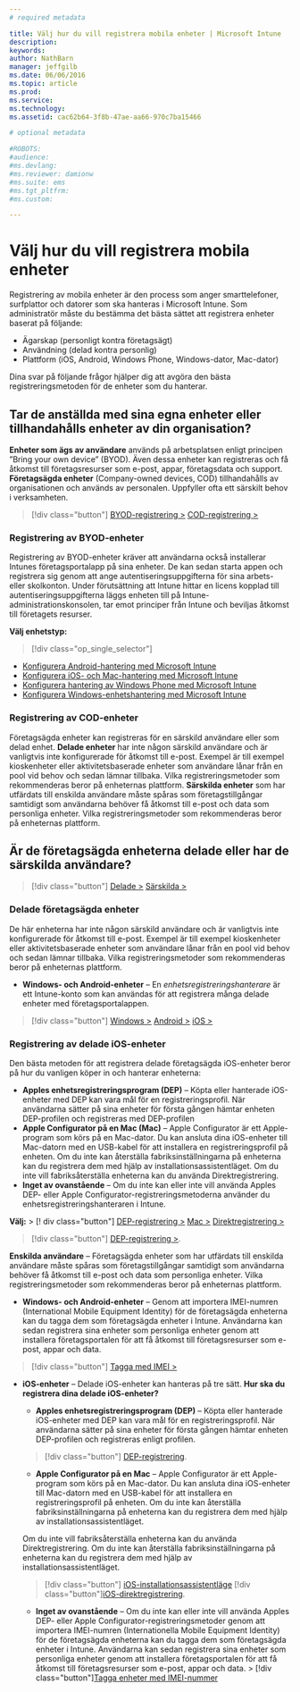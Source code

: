 ```yaml
---
# required metadata

title: Välj hur du vill registrera mobila enheter | Microsoft Intune
description:
keywords:
author: NathBarn
manager: jeffgilb
ms.date: 06/06/2016
ms.topic: article
ms.prod:
ms.service:
ms.technology:
ms.assetid: cac62b64-3f8b-47ae-aa66-970c7ba15466

# optional metadata

#ROBOTS:
#audience:
#ms.devlang:
#ms.reviewer: damionw
#ms.suite: ems
#ms.tgt_pltfrm:
#ms.custom:

---
```


# Välj hur du vill registrera mobila enheter

Registrering av mobila enheter är den process som anger smarttelefoner, surfplattor och datorer som ska hanteras i Microsoft Intune. Som administratör måste du bestämma det bästa sättet att registrera enheter baserat på följande:

 -  Ägarskap (personligt kontra företagsägt)
 -  Användning (delad kontra personlig)
 -  Plattform (iOS, Android, Windows Phone, Windows-dator, Mac-dator)

Dina svar på följande frågor hjälper dig att avgöra den bästa registreringsmetoden för de enheter som du hanterar.

## **Tar de anställda med sina egna enheter eller tillhandahålls enheter av din organisation?**

  **Enheter som ägs av användare** används på arbetsplatsen enligt principen ”Bring your own device” (BYOD). Även dessa enheter kan registreras och få åtkomst till företagsresurser som e-post, appar, företagsdata och support. **Företagsägda enheter** (Company-owned devices, COD) tillhandahålls av organisationen och används av personalen. Uppfyller ofta ett särskilt behov i verksamheten.
  > [!div class="button"]   [BYOD-registrering >](#byod-device-enrollment)   [COD-registrering >](cod-device-enrollment)

### Registrering av BYOD-enheter

Registrering av BYOD-enheter kräver att användarna också installerar Intunes företagsportalapp på sina enheter. De kan sedan starta appen och registrera sig genom att ange autentiseringsuppgifterna för sina arbets- eller skolkonton. Under förutsättning att Intune hittar en licens kopplad till autentiseringsuppgifterna läggs enheten till på Intune-administrationskonsolen, tar emot principer från Intune och beviljas åtkomst till företagets resurser.

**Välj enhetstyp:**

> [!div class="op_single_selector"]
- [Konfigurera Android-hantering med Microsoft Intune](..deploy-use/set-up-android-management-with-microsoft-intune.md)
- [Konfigurera iOS- och Mac-hantering med Microsoft Intune](..deploy-use/set-up-ios-and-mac-management-with-microsoft-intune.md)
- [Konfigurera hantering av Windows Phone med Microsoft Intune](..deploy-use/set-up-windows-phone-management-with-microsoft-intune.md)
- [Konfigurera Windows-enhetshantering med Microsoft Intune](..deploy-use/set-up-windows-device-management-with-microsoft-intune.md)


### Registrering av COD-enheter

Företagsägda enheter kan registreras för en särskild användare eller som delad enhet.  **Delade enheter** har inte någon särskild användare och är vanligtvis inte konfigurerade för åtkomst till e-post. Exempel är till exempel kioskenheter eller aktivitetsbaserade enheter som användare lånar från en pool vid behov och sedan lämnar tillbaka. Vilka registreringsmetoder som rekommenderas beror på enheternas plattform. **Särskilda enheter** som har utfärdats till enskilda användare måste spåras som företagstillgångar samtidigt som användarna behöver få åtkomst till e-post och data som personliga enheter. Vilka registreringsmetoder som rekommenderas beror på enheternas plattform.

## **Är de företagsägda enheterna delade eller har de särskilda användare?**

> [!div class="button"] [Delade >](#Shared-company-owned-devices)   [Särskilda >](..deploy-use/get-ready-to-enroll-devices-in-microsoft-intune)


### Delade företagsägda enheter

De här enheterna har inte någon särskild användare och är vanligtvis inte konfigurerade för åtkomst till e-post. Exempel är till exempel kioskenheter eller aktivitetsbaserade enheter som användare lånar från en pool vid behov och sedan lämnar tillbaka. Vilka registreringsmetoder som rekommenderas beror på enheternas plattform.

  - **Windows- och Android-enheter** – En *enhetsregistreringshanterare* är ett Intune-konto som kan användas för att registrera många delade enheter med företagsportalappen.
  > [!div class="button"]   [Windows >](../deploy-use/enroll-corporate-owned-devices-with-the-device-enrollment-manager-in-microsoft-intune) [Android >](../deploy-use/enroll-corporate-owned-devices-with-the-device-enrollment-manager-in-microsoft-intune) [iOS >](#shared-ios-device-enrollment)

### Registrering av delade iOS-enheter

Den bästa metoden för att registrera delade företagsägda iOS-enheter beror på hur du vanligen köper in och hanterar enheterna:

  - **Apples enhetsregistreringsprogram (DEP)** – Köpta eller hanterade iOS-enheter med DEP kan vara mål för en registreringsprofil. När användarna sätter på sina enheter för första gången hämtar enheten DEP-profilen och registreras med DEP-profilen
  - **Apple Configurator på en Mac (Mac)** – Apple Configurator är ett Apple-program som körs på en Mac-dator. Du kan ansluta dina iOS-enheter till Mac-datorn med en USB-kabel för att installera en registreringsprofil på enheten. Om du inte kan återställa fabriksinställningarna på enheterna kan du registrera dem med hjälp av installationsassistentläget. Om du inte vill fabriksåterställa enheterna kan du använda Direktregistrering.
  - **Inget av ovanstående** – Om du inte kan eller inte vill använda Apples DEP- eller Apple Configurator-registreringsmetoderna använder du enhetsregistreringshanteraren i Intune.

  **Välj:**
    > [! div class="button"]      [DEP-registrering >](../deploy-use/ios-device-enrollment-program-in-microsoft-intune) [Mac >](../deploy-use/ios-setup-assistant-enrollment-in-microsoft-intune) [Direktregistrering >](../deploy-use/ios-direct-enrollment-in-microsoft-intune)  

  > [!div class="button"]     [DEP-registrering >](../deploy-use/enroll-corporate-owned-devices-with-the-device-enrollment-manager-in-microsoft-intune).

**Enskilda användare** – Företagsägda enheter som har utfärdats till enskilda användare måste spåras som företagstillgångar samtidigt som användarna behöver få åtkomst till e-post och data som personliga enheter. Vilka registreringsmetoder som rekommenderas beror på enheternas plattform.

  - **Windows- och Android-enheter** – Genom att importera IMEI-numren (International Mobile Equipment Identity) för de företagsägda enheterna kan du tagga dem som företagsägda enheter i Intune. Användarna kan sedan registrera sina enheter som personliga enheter genom att installera företagsportalen för att få åtkomst till företagsresurser som e-post, appar och data.
  > [!div class="button"]   [Tagga med IMEI >](../deploy-use/specify-corporate-owned-devices-with-international-mobile-equipment-identity-imei-numbers)

  - **iOS-enheter** – Delade iOS-enheter kan hanteras på tre sätt.  **Hur ska du registrera dina delade iOS-enheter?**

    - **Apples enhetsregistreringsprogram (DEP)** – Köpta eller hanterade iOS-enheter med DEP kan vara mål för en registreringsprofil. När användarna sätter på sina enheter för första gången hämtar enheten DEP-profilen och registreras enligt profilen.
    > [!div class="button"]     [DEP-registrering](../deploy-use/ios-device-enrollment-program-in-microsoft-intune).

    - **Apple Configurator på en Mac** – Apple Configurator är ett Apple-program som körs på en Mac-dator. Du kan ansluta dina iOS-enheter till Mac-datorn med en USB-kabel för att installera en registreringsprofil på enheten. Om du inte kan återställa fabriksinställningarna på enheterna kan du registrera dem med hjälp av installationsassistentläget.

    Om du inte vill fabriksåterställa enheterna kan du använda Direktregistrering.
    Om du inte kan återställa fabriksinställningarna på enheterna kan du registrera dem med hjälp av installationsassistentläget.
    > [!div class="button"] [iOS-installationsassistentläge](../deploy-use/ios-setup-assistant-enrollment-in-microsoft-intune) [!div class="button"][iOS-direktregistrering](../deploy-use/ios-direct-enrollment-in-microsoft-intune).

    - **Inget av ovanstående** – Om du inte kan eller inte vill använda Apples DEP- eller Apple Configurator-registreringsmetoder genom att importera IMEI-numren (Internationella Mobile Equipment Identity) för de företagsägda enheterna kan du tagga dem som företagsägda enheter i Intune. Användarna kan sedan registrera sina enheter som personliga enheter genom att installera företagsportalen för att få åtkomst till företagsresurser som e-post, appar och data. > [!div class="button"][Tagga enheter med IMEI-nummer](../deploy-use/specify-corporate-owned-devices-with-international-mobile-equipment-identity-imei-numbers)


<!--HONumber=Jun16_HO2-->


